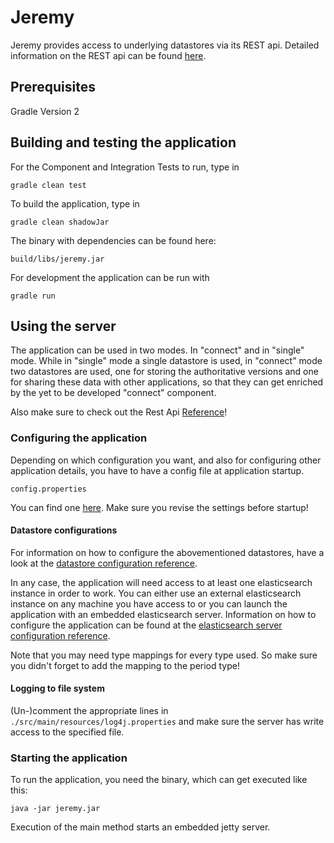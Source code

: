 # Jeremy

Jeremy provides access to underlying datastores via its REST api.
Detailed information on the REST api can be found [here](docs/rest-api-reference.md).

## Prerequisites

Gradle Version 2

## Building and testing the application

For the Component and Integration Tests to run, type in

```
gradle clean test
```

To build the application, type in

```
gradle clean shadowJar
```

The binary with dependencies can be found here:

```
build/libs/jeremy.jar
```

For development the application can be run with
```
gradle run
```

## Using the server

The application can be used in two modes. In "connect" and in "single" mode.
While in "single" mode a single datastore is used, in "connect" mode two datastores 
are used, one for storing the authoritative versions and one for sharing these 
data with other applications, so that they can get enriched by the yet to be developed
"connect" component.

Also make sure to check out the Rest Api [Reference](docs/rest-api-reference.md)!

### Configuring the application

Depending on which configuration you want, and also for configuring other application details,
you have to have a config file at application startup.

```
config.properties
```

You can find one [here](config.properties.template). 
Make sure you revise the settings before startup!

#### Datastore configurations

For information on how to configure the abovementioned datastores, have a look at the
[datastore configuration reference](docs/datastore-configuration-reference.md). 

In any case, the application will need access to at least one elasticsearch instance in order
to work. You can either use an external elasticsearch instance on any machine you have 
access to or you can launch the application with an embedded elasticsearch server. Information
on how to configure the application can be found at the
[elasticsearch server configuration reference](docs/elasticsearch-server-configuration-reference.md).

Note that you may need type mappings for every type used. So make sure 
you didn't forget to add the mapping to the period type!

#### Logging to file system

(Un-)comment the appropriate lines in `./src/main/resources/log4j.properties` and make sure the server has write access to the specified file.

### Starting the application

To run the application, you need the binary, which can get executed like this:

```
java -jar jeremy.jar
```

Execution of the main method starts an embedded jetty server.






